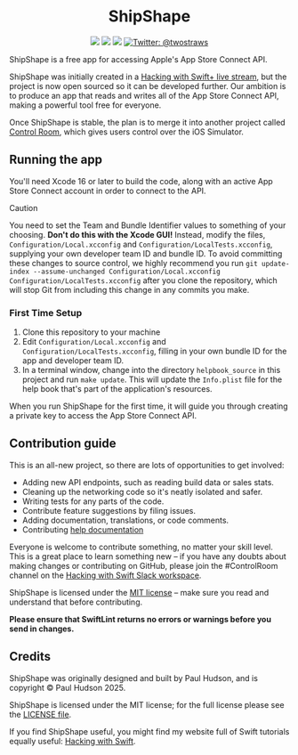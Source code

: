 <h1 align="center">ShipShape</h1>

<p align="center">
    <img src="https://img.shields.io/badge/macOS-14+-blue.svg" />
    <img src="https://img.shields.io/badge/iOS-17+-orange.svg" />
    <img src="https://img.shields.io/badge/Swift-6.1-brightgreen.svg" />
    <a href="https://twitter.com/twostraws">
        <img src="https://img.shields.io/badge/Contact-@twostraws-lightgrey.svg?style=flat" alt="Twitter: @twostraws" />
    </a>
</p>

ShipShape is a free app for accessing Apple's App Store Connect API.

ShipShape was initially created in a [Hacking with Swift+ live stream](https://www.hackingwithswift.com/plus/live-streams/shipshape),
but the project is now open sourced so it can be developed further. Our ambition is to produce an app that reads and
writes all of the App Store Connect API, making a powerful tool free for everyone.

Once ShipShape is stable, the plan is to merge it into another project called [Control Room](https://github.com/twostraws/ControlRoom),
which gives users control over the iOS Simulator.


## Running the app

You'll need Xcode 16 or later to build the code, along with an active App Store Connect account in order to connect to the API.

> [!CAUTION]  
> You need to set the Team and Bundle Identifier values to something of your choosing. **Don't do this with the Xcode GUI!**
> Instead, modify the files, `Configuration/Local.xcconfig` and `Configuration/LocalTests.xcconfig`, supplying your own
> developer team ID and bundle ID.
> To avoid committing these changes to source control, we highly recommend you run
> `git update-index --assume-unchanged Configuration/Local.xcconfig Configuration/LocalTests.xcconfig` after you clone
> the repository, which will stop Git from including this change in any commits you make.

### First Time Setup

 1. Clone this repository to your machine
 2. Edit `Configuration/Local.xcconfig` and `Configuration/LocalTests.xcconfig`, filling in your own bundle ID for the app and
 developer team ID.
 3. In a terminal window, change into the directory `helpbook_source` in this project and run `make update`. This
 will update the `Info.plist` file for the help book that's part of the application's resources.

When you run ShipShape for the first time, it will guide you through creating a private key to access the App Store Connect API.


## Contribution guide

This is an all-new project, so there are lots of opportunities to get involved:

- Adding new API endpoints, such as reading build data or sales stats.
- Cleaning up the networking code so it's neatly isolated and safer.
- Writing tests for any parts of the code.
- Contribute feature suggestions by filing issues.
- Adding documentation, translations, or code comments.
- Contributing [help documentation](HELPBOOK.md)

Everyone is welcome to contribute something, no matter your skill level. This is a great place to learn something
new – if you have any doubts about making changes or contributing on GitHub, please join the #ControlRoom channel on
the [Hacking with Swift Slack workspace](https://www.hackingwithswift.com/slack).

ShipShape is licensed under the [MIT license](LICENSE) – make sure you read and understand that before contributing.

**Please ensure that SwiftLint returns no errors or warnings before you send in changes.**


## Credits

ShipShape was originally designed and built by Paul Hudson, and is copyright © Paul Hudson 2025.

ShipShape is licensed under the MIT license; for the full license please see the [LICENSE file](LICENSE). 

If you find ShipShape useful, you might find my website full of Swift tutorials equally useful: [Hacking with Swift](https://www.hackingwithswift.com).
